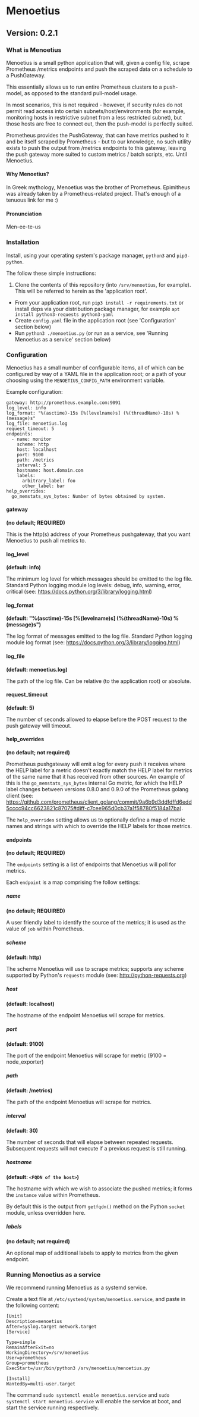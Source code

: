 # Menoetius
## Version: 0.2.1

### What is Menoetius

Menoetius is a small python application that will, given a config file, scrape Prometheus /metrics endpoints and push the scraped data on a schedule to a PushGateway.

This essentially allows us to run entire Prometheus clusters to a push-model, as opposed to the standard pull-model usage.

In most scenarios, this is not required - however, if security rules do not permit read access into certain subnets/host/environments (for example, monitoring hosts in restrictive subnet from a less restricted subnet), but those hosts are free to connect out, then the push-model is perfectly suited.

Prometheus provides the PushGateway, that can have metrics pushed to it and be itself scraped by Prometheus - but to our knowledge, no such utility exists to push the output from /metrics endpoints to this gateway, leaving the push gateway more suited to custom metrics / batch scripts, etc. Until Menoetius.

#### Why Menoetius?

In Greek mythology, Menoetius was the brother of Prometheus. Epimitheus was already taken by a Prometheus-related project. That's enough of a tenuous link for me :)

#### Pronunciation

Men-ee-te-us

### Installation

Install, using your operating system's package manager, `python3` and `pip3-python`.

The follow these simple instructions:

1. Clone the contents of this repository (into `/srv/menoetius`, for example). This will be referred to herein as the 'application root'.
* From your application root, run `pip3 install -r requirements.txt` or install deps via your distribution package manager, for example `apt install python3-requests python3-yaml`
* Create `config.yaml` file in the application root (see 'Configuration' section below)
* Run `python3 ./menoetius.py` (or run as a service, see 'Running Menoetius as a service' section below)

### Configuration
Menoetius has a small number of configurable items, all of which can be configured by way of a YAML file in the application root; or a path of your choosing using the `MENOETIUS_CONFIG_PATH` environment variable.

Example configuration:
```
gateway: http://prometheus.example.com:9091
log_level: info
log_format: "%(asctime)-15s [%(levelname)s] (%(threadName)-10s) %(message)s"
log_file: menoetius.log
request_timeout: 5
endpoints:
  - name: monitor
    scheme: http
    host: localhost
    port: 9100
    path: /metrics
    interval: 5
    hostname: host.domain.com
    labels:
      arbitrary_label: foo
      other_label: bar
help_overrides:
  go_memstats_sys_bytes: Number of bytes obtained by system.
```

#### gateway
**(no default; REQUIRED)**

This is the http(s) address of your Prometheus pushgateway, that you want Menoetius to push all metrics to.

#### log_level
**(default: info)**

The minimum log level for which messages should be emitted to the log file. Standard Python logging module log levels: debug, info, warning, error, critical (see: https://docs.python.org/3/library/logging.html)

#### log_format
**(default: "%(asctime)-15s [%(levelname)s] (%(threadName)-10s) %(message)s")**

The log format of messages emitted to the log file. Standard Python logging module log format (see: https://docs.python.org/3/library/logging.html)

#### log_file
**(default: menoetius.log)**

The path of the log file. Can be relative (to the application root) or absolute.

#### request_timeout
**(default: 5)**

The number of seconds allowed to elapse before the POST request to the push gateway will timeout.

#### help_overrides
**(no default; not required)**

Prometheus pushgateway will emit a log for every push it receives where the HELP label for a metric doesn't exactly match the HELP label for metrics of the same name that it has received from other sources. An example of this is the `go_memstats_sys_bytes` internal Go metric, for which the HELP label changes between versions 0.8.0 and 0.9.0 of the Prometheus golang client (see: https://github.com/prometheus/client_golang/commit/9a6b9d3ddfdffd6edd5cccc94cc6623821c87075#diff-c7cee965d0cb37a1f58780f5184a17ba).

The `help_overrides` setting allows us to optionally define a map of metric names and strings with which to override the HELP labels for those metrics.

#### endpoints
**(no default; REQUIRED)**

The `endpoints` setting is a list of endpoints that Menoetius will poll for metrics.

Each `endpoint` is a map comprising fhe follow settings:

##### name
**(no default; REQUIRED)**

A user friendly label to identify the source of the metrics; it is used as the value of `job` within Prometheus.

##### scheme
**(default: http)**

The scheme Menoetius will use to scrape metrics; supports any scheme supported by Python's `requests` module (see: http://python-requests.org)

##### host
**(default: localhost)**

The hostname of the endpoint Menoetius will scrape for metrics.

##### port
**(default: 9100)**

The port of the endpoint Menoetius will scrape for metric (9100 = node_exporter)

##### path
**(default: /metrics)**

The path of the endpoint Menoetius will scrape for metrics.

##### interval
**(default: 30)**

The number of seconds that will elapse between repeated requests. Subsequent requests will not execute if a previous request is still running.

##### hostname
**(default: `<FQDN of the host>`)**

The hostname with which we wish to associate the pushed metrics; it forms the `instance` value within Prometheus.

By default this is the output from `getfqdn()` method on the Python `socket` module, unless overridden here.

##### labels
**(no default; not required)**

An optional map of additional labels to apply to metrics from the given endpoint.





### Running Menoetius as a service

We recommend running Menoetius as a systemd service.

Create a text file at `/etc/systemd/system/menoetius.service`, and paste in the following content:

```
[Unit]
Description=menoetius
After=syslog.target network.target
[Service]

Type=simple
RemainAfterExit=no
WorkingDirectory=/srv/menoetius
User=prometheus
Group=prometheus
ExecStart=/usr/bin/python3 /srv/menoetius/menoetius.py

[Install]
WantedBy=multi-user.target
```

The command `sudo systemctl enable menoetius.service` and `sudo systemctl start menoetius.service` will
enable the service at boot, and start the service running respectively.
